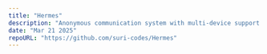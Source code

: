 ```yaml
---
title: "Hermes"
description: "Anonymous communication system with multi-device support."
date: "Mar 21 2025"
repoURL: "https://github.com/suri-codes/Hermes"
---
```


